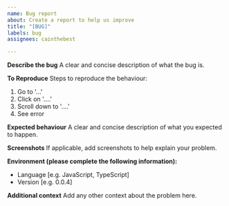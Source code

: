 ```yaml
---
name: Bug report
about: Create a report to help us improve
title: "[BUG]"
labels: bug
assignees: cainthebest

---
```


**Describe the bug**
A clear and concise description of what the bug is.

**To Reproduce**
Steps to reproduce the behaviour:
1. Go to '...'
2. Click on '....'
3. Scroll down to '....'
4. See error

**Expected behaviour**
A clear and concise description of what you expected to happen.

**Screenshots**
If applicable, add screenshots to help explain your problem.

**Environment (please complete the following information):**
 - Language [e.g. JavaScript, TypeScript]
 - Version [e.g. 0.0.4]

**Additional context**
Add any other context about the problem here.
